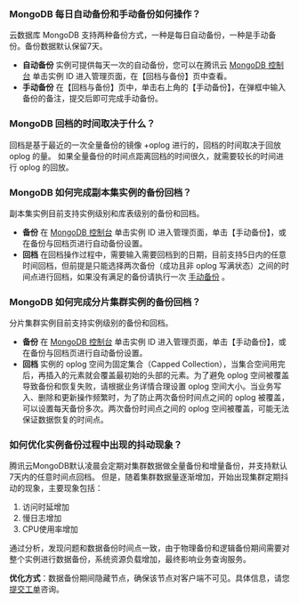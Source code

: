 
### MongoDB 每日自动备份和手动备份如何操作？
云数据库 MongoDB 支持两种备份方式，一种是每日自动备份，一种是手动备份。备份数据默认保留7天。
- **自动备份**
实例可提供每天一次的自动备份，您可以在腾讯云 [MongoDB 控制台](https://console.cloud.tencent.com/mongodb) 单击实例 ID 进入管理页面，在【回档与备份】页中查看。
- **手动备份**
在【回档与备份】页中，单击右上角的【手动备份】，在弹框中输入备份的备注，提交后即可完成手动备份。

### MongoDB 回档的时间取决于什么？
回档是基于最近的一次全量备份的镜像 +oplog 进行的，回档的时间取决于回放 oplog 的量。
如果全量备份的时间点距离回档的时间很久，就需要较长的时间进行 oplog 的回放。

### MongoDB 如何完成副本集实例的备份回档？
副本集实例目前支持实例级别和库表级别的备份和回档。
- **备份**
在 [MongoDB 控制台](https://console.cloud.tencent.com/mongodb) 单击实例 ID 进入管理页面，单击【手动备份】，或在备份与回档页进行自动备份设置。
- **回档**
在回档操作过程中，需要输入需要回档到的日期，目前支持5日内的任意时间回档，但前提是只能选择两次备份（成功且非 oplog 写满状态）之间的时间点进行回档，如果没有满足的备份请执行一次 [手动备份](https://cloud.tencent.com/document/product/240/7108) 。

### MongoDB 如何完成分片集群实例的备份回档？
分片集群实例目前支持实例级别的备份和回档。
- **备份**
在 [MongoDB 控制台](https://console.cloud.tencent.com/mongodb) 单击实例 ID 进入管理页面，单击【手动备份】，或在备份与回档页进行自动备份设置。
- **回档**
实例的 oplog 空间为固定集合（Capped Collection），当集合空间用完后，再插入的元素就会覆盖最初始的头部的元素。为了避免 oplog 空间被覆盖导致备份和恢复失败，请根据业务详情合理设置 oplog 空间大小。当业务写入、删除和更新操作频繁时，为了防止两次备份时间点之间的 oplog 被覆盖，可以设置每天备份多次。两次备份时间点之间的 oplog 空间被覆盖，可能无法保证数据恢复的时间点。

### 如何优化实例备份过程中出现的抖动现象？

腾讯云MongoDB默认凌晨会定期对集群数据做全量备份和增量备份，并支持默认7天内的任意时间点回档。 但是，随着集群数据量逐渐增加，开始出现集群定期抖动的现象，主要现象包括：

1. 访问时延增加
2. 慢日志增加
3. CPU使用率增加

通过分析，发现问题和数据备份时间点一致，由于物理备份和逻辑备份期间需要对整个实例进行数据备份，系统资源负载增加，最终影响业务查询服务。

**优化方式**：数据备份期间隐藏节点，确保该节点对客户端不可见。具体信息，请您[提交工单](https://console.cloud.tencent.com/workorder/category)咨询。

